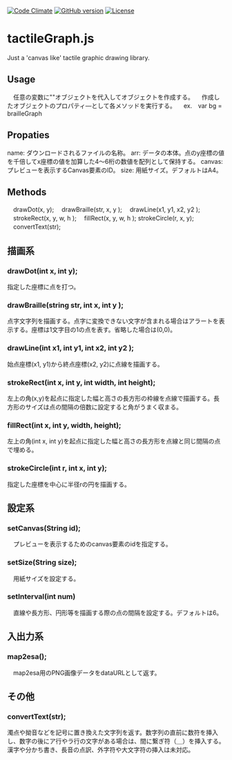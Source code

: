 [![Code Climate](https://codeclimate.com/github/HirotsuguKaga/Braille.js/badges/gpa.svg)](https://codeclimate.com/github/HirotsuguKaga/Braille.js)
[![GitHub version](https://badge.fury.io/gh/HirotsuguKaga%2FtactileGraph.js.svg)](https://badge.fury.io/gh/HirotsuguKaga%2FtactileGraph.js)
[![License](https://img.shields.io/cocoapods/l/SAHistoryNavigationViewController.svg?style=flat)](http://cocoapods.org/pods/SAHistoryNavigationViewController)

# tactileGraph.js
Just a 'canvas like' tactile graphic drawing library.


## Usage
　任意の変数に""オブジェクトを代入してオブジェクトを作成する。
　作成したオブジェクトのプロパティ―として各メソッドを実行する。
　ex.　var bg = brailleGraph

## Propaties
name: ダウンロードされるファイルの名称。
arr: データの本体。点のy座標の値を千倍してx座標の値を加算した4～6桁の数値を配列として保持する。
canvas: プレビューを表示するCanvas要素のID。
size: 用紙サイズ。デフォルトはA4。


## Methods
　drawDot(x, y);
　drawBraille(str, x, y );
　drawLine(x1, y1, x2, y2 );
　strokeRect(x, y, w, h );
　fillRect(x, y, w, h );
  strokeCircle(r, x, y);
　convertText(str);



## 描画系
### drawDot(int x, int y);
 指定した座標に点を打つ。
 
### drawBraille(string str, int x, int y );
 点字文字列を描画する。点字に変換できない文字が含まれる場合はアラートを表示する。座標は1文字目の1の点を表す。省略した場合は(0,0)。

### drawLine(int x1, int y1, int x2, int y2 );
 始点座標(x1, y1)から終点座標(x2, y2)に点線を描画する。

### strokeRect(int x, int y, int width, int height);
 左上の角(x,y)を起点に指定した幅と高さの長方形の枠線を点線で描画する。長方形のサイズは点の間隔の倍数に設定すると角がうまく収まる。

### fillRect(int x, int y, width, height);
 左上の角(int x, int y)を起点に指定した幅と高さの長方形を点線と同じ間隔の点で埋める。

### strokeCircle(int r, int x, int y);
 指定した座標を中心に半径rの円を描画する。



## 設定系
### setCanvas(String id);
　プレビューを表示するためのcanvas要素のidを指定する。

### setSize(String size);
　用紙サイズを設定する。

### setInterval(int num)
　直線や長方形、円形等を描画する際の点の間隔を設定する。デフォルトは6。



## 入出力系
### map2esa();
　map2esa用のPNG画像データをdataURLとして返す。



## その他
### convertText(str);
 濁点や拗音などを記号に置き換えた文字列を返す。数字列の直前に数符を挿入し、数字の後にア行やラ行の文字がある場合は、間に繋ぎ符（＿）を挿入する。漢字や分かち書き、長音の点訳、外字符や大文字符の挿入は未対応。
